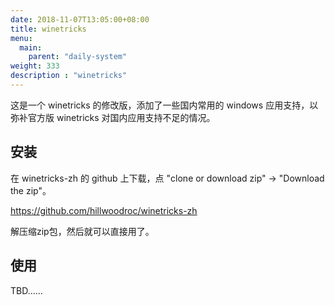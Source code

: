 ```yaml
---
date: 2018-11-07T13:05:00+08:00
title: winetricks
menu:
  main:
    parent: "daily-system"
weight: 333
description : "winetricks"
---
```


这是一个 winetricks 的修改版，添加了一些国内常用的 windows 应用支持，以弥补官方版 winetricks 对国内应用支持不足的情况。

## 安装

在 winetricks-zh 的 github 上下载，点 "clone or download zip" -> "Download the zip"。

https://github.com/hillwoodroc/winetricks-zh

解压缩zip包，然后就可以直接用了。

## 使用

TBD......
